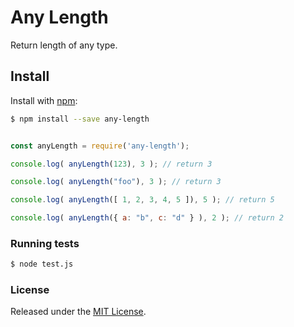 # Any Length
Return length of any type.

## Install

Install with [npm](https://www.npmjs.com/):

```sh
$ npm install --save any-length
```
    
```js

const anyLength = require('any-length');

console.log( anyLength(123), 3 ); // return 3

console.log( anyLength("foo"), 3 ); // return 3

console.log( anyLength([ 1, 2, 3, 4, 5 ]), 5 ); // return 5

console.log( anyLength({ a: "b", c: "d" } ), 2 ); // return 2

```

### Running tests
```sh
$ node test.js
```

### License

Released under the [MIT License](LICENSE).